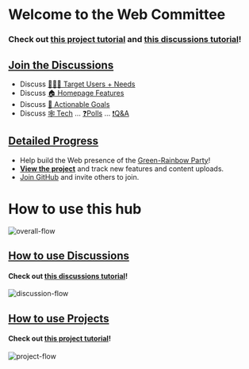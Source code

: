 # Welcome to the Web Committee

### Check out [this project tutorial][proj] and [this discussions tutorial][disc]!

## [Join the Discussions](https://github.com/orgs/green-rainbow-org/discussions)

- Discuss [🧑‍🤝‍🧑 Target Users + Needs](https://github.com/orgs/green-rainbow-org/discussions/categories/1-target-users-needs)
- Discuss [🏠 Homepage Features](https://github.com/orgs/green-rainbow-org/discussions/categories/2-homepage-features)
- Discuss [🏁 Actionable Goals](https://github.com/orgs/green-rainbow-org/discussions/categories/actionable-goals)
- Discuss [🕸️ Tech](https://github.com/orgs/green-rainbow-org/discussions/categories/tech-committee) ... [❓Polls](https://github.com/orgs/green-rainbow-org/discussions/categories/vote-on-goals-and-features) ... [❗Q&A ](https://github.com/orgs/green-rainbow-org/discussions/categories/website-help-q-a)

## [Detailed Progress][view]

- Help build the Web presence of the [Green-Rainbow Party][home]!
- [**View the project**][view] and track new features and content uploads.
- [Join GitHub](https://github.com/signup) and invite others to join.

# How to use this hub

![overall-flow](https://user-images.githubusercontent.com/75504552/212987268-03d4b25e-53a3-4eee-b384-55e0ffa167a8.png)

## [How to use Discussions][disc]

#### Check out [this discussions tutorial][disc]!

![discussion-flow](https://user-images.githubusercontent.com/75504552/212987343-903bae5c-d451-478e-a6ba-94be96f7ffcb.png)

## [How to use Projects][proj]

#### Check out [this project tutorial][proj]!

![project-flow](https://user-images.githubusercontent.com/75504552/212987336-b6e8b45e-6383-4779-8f1b-c29429de203d.png)

[home]: https://green-rainbow.org
[view]: https://github.com/orgs/green-rainbow-org/projects/1/views/1
[proj]: https://github.com/orgs/green-rainbow-org/discussions/15
[disc]: https://github.com/orgs/green-rainbow-org/discussions/14
